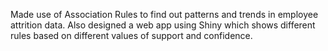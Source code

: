 Made use of Association Rules to find out patterns and trends in employee attrition data.
Also designed a web app using Shiny which shows different rules based on different values of support and confidence.
